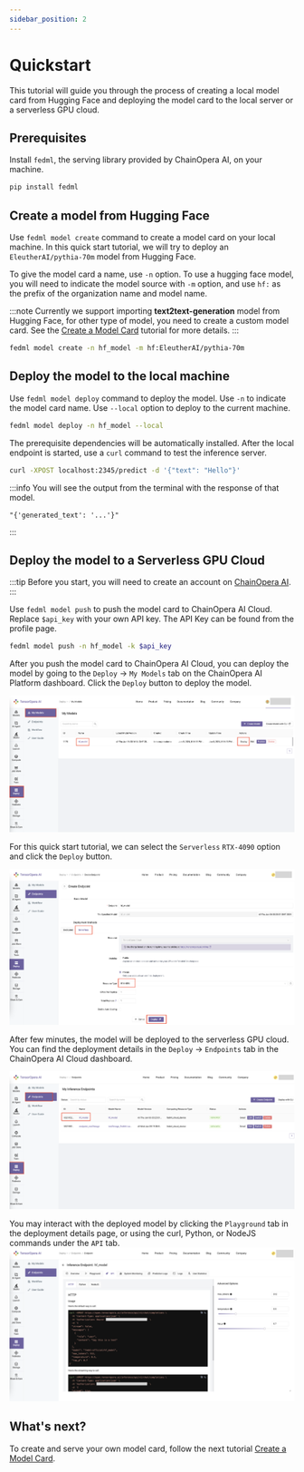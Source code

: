 ```yaml
---
sidebar_position: 2
---
```


# Quickstart

This tutorial will guide you through the process of creating a local model card from Hugging Face and deploying the model card to the local server or a serverless GPU cloud.

## Prerequisites

Install `fedml`, the serving library provided by ChainOpera AI, on your machine.

```bash
pip install fedml
```

## Create a model from Hugging Face

Use `fedml model create` command to create a model card on your local machine. In this quick start tutorial, we will try
to deploy an `EleutherAI/pythia-70m` model from Hugging Face.

To give the model card a name, use `-n` option. To use a hugging face model, you will need to indicate the model source with `-m` option, and
use `hf:` as the prefix of the organization name and model name.

:::note
Currently we support importing **text2text-generation** model from Hugging Face, for other type of model, you need to create a custom model card.
See the [Create a Model Card](create_model.md) tutorial for more details.
:::

```bash
fedml model create -n hf_model -m hf:EleutherAI/pythia-70m
```

## Deploy the model to the local machine

Use `fedml model deploy` command to deploy the model. Use `-n` to indicate the model card name.
Use `--local` option to deploy to the current machine.

```bash
fedml model deploy -n hf_model --local
```

The prerequisite dependencies will be automatically installed. After the local endpoint is started, use a `curl` command to test the inference server.

```bash
curl -XPOST localhost:2345/predict -d '{"text": "Hello"}'
```

:::info
You will see the output from the terminal with the response of that model.

```
"{'generated_text': '...'}"
```

:::

## Deploy the model to a Serverless GPU Cloud

:::tip
Before you start, you will need to create an account on [ChainOpera AI](https://ChainOpera.ai/home).
:::

Use `fedml model push` to push the model card to ChainOpera AI Cloud. Replace `$api_key` with your own API key. The API Key can be found from the profile page.

```bash
fedml model push -n hf_model -k $api_key
```

After you push the model card to ChainOpera AI Cloud, you can deploy the model by going to the
`Deploy` -> `My Models` tab on the ChainOpera AI Platform dashboard.
Click the `Deploy` button to deploy the model.

![DeployHFmodel.png](pics%2FDeployHFmodel.png)

For this quick start tutorial, we can select the `Serverless` `RTX-4090` option and click the `Deploy` button.

![CreateServelessEndpoint.png](pics%2FCreateServelessEndpoint.png)

After few minutes, the model will be deployed to the serverless GPU cloud. You can find the deployment details in the `Deploy` -> `Endpoints` tab in the ChainOpera AI Cloud dashboard.

![EndpointList.png](pics%2FEndpointList.png)

You may interact with the deployed model by clicking the `Playground` tab in the deployment details page, or using the curl, Python, or NodeJS commands under the `API` tab.
![EndpointDetail.png](pics%2FEndpointDetail.png)

## What's next?

To create and serve your own model card, follow the next tutorial [Create a Model Card](create_model.md).
